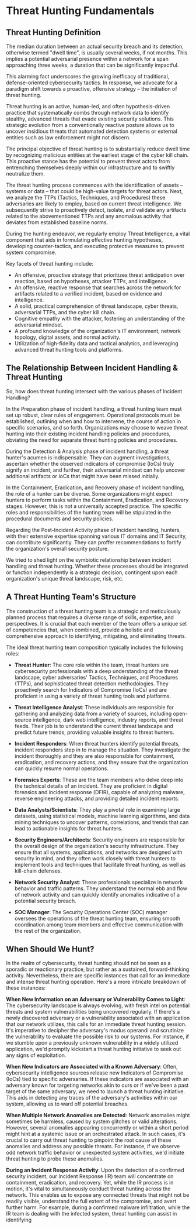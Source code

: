 # Threat Hunting Fundamentals

## Threat Hunting Definition

The median duration between an actual security breach and its detection, otherwise termed "dwell time", is usually several weeks, if not months. This implies a potential adversarial presence within a network for a span approaching three weeks, a duration that can be significantly impactful.

This alarming fact underscores the growing inefficacy of traditional, defense-oriented cybersecurity tactics. In response, we advocate for a paradigm shift towards a proactive, offensive strategy – the initiation of threat hunting.

Threat hunting is an active, human-led, and often hypothesis-driven practice that systematically combs through network data to identify stealthy, advanced threats that evade existing security solutions. This strategic evolution from a conventionally reactive posture allows us to uncover insidious threats that automated detection systems or external entities such as law enforcement might not discern.

The principal objective of threat hunting is to substantially reduce dwell time by recognizing malicious entities at the earliest stage of the cyber kill chain. This proactive stance has the potential to prevent threat actors from entrenching themselves deeply within our infrastructure and to swiftly neutralize them.

The threat hunting process commences with the identification of assets – systems or data – that could be high-value targets for threat actors. Next, we analyze the TTPs (Tactics, Techniques, and Procedures) these adversaries are likely to employ, based on current threat intelligence. We subsequently strive to proactively detect, isolate, and validate any artifacts related to the abovementioned TTPs and any anomalous activity that deviates from established baseline norms.

During the hunting endeavor, we regularly employ Threat Intelligence, a vital component that aids in formulating effective hunting hypotheses, developing counter-tactics, and executing protective measures to prevent system compromise.

Key facets of threat hunting include:

- An offensive, proactive strategy that prioritizes threat anticipation over reaction, based on hypotheses, attacker TTPs, and intelligence.
- An offensive, reactive response that searches across the network for artifacts related to a verified incident, based on evidence and intelligence.
- A solid, practical comprehension of threat landscape, cyber threats, adversarial TTPs, and the cyber kill chain.
- Cognitive empathy with the attacker, fostering an understanding of the adversarial mindset.
- A profound knowledge of the organization's IT environment, network topology, digital assets, and normal activity.
- Utilization of high-fidelity data and tactical analytics, and leveraging advanced threat hunting tools and platforms.

## The Relationship Between Incident Handling & Threat Hunting

So, how does threat hunting intersect with the various phases of Incident Handling?

In the Preparation phase of incident handling, a threat hunting team must set up robust, clear rules of engagement. Operational protocols must be established, outlining when and how to intervene, the course of action in specific scenarios, and so forth. Organizations may choose to weave threat hunting into their existing incident handling policies and procedures, obviating the need for separate threat hunting policies and procedures.

During the Detection & Analysis phase of incident handling, a threat hunter's acumen is indispensable. They can augment investigations, ascertain whether the observed indicators of compromise (IoCs) truly signify an incident, and further, their adversarial mindset can help uncover additional artifacts or IoCs that might have been missed initially.

In the Containment, Eradication, and Recovery phase of incident handling, the role of a hunter can be diverse. Some organizations might expect hunters to perform tasks within the Containment, Eradication, and Recovery stages. However, this is not a universally accepted practice. The specific roles and responsibilities of the hunting team will be stipulated in the procedural documents and security policies.

Regarding the Post-Incident Activity phase of incident handling, hunters, with their extensive expertise spanning various IT domains and IT Security, can contribute significantly. They can proffer recommendations to fortify the organization's overall security posture.

We tried to shed light on the symbiotic relationship between incident handling and threat hunting. Whether these processes should be integrated or function independently is a strategic decision, contingent upon each organization's unique threat landscape, risk, etc.

## A Threat Hunting Team's Structure

The construction of a threat hunting team is a strategic and meticulously planned process that requires a diverse range of skills, expertise, and perspectives. It is crucial that each member of the team offers a unique set of competencies that, when combined, provide a holistic and comprehensive approach to identifying, mitigating, and eliminating threats.

The ideal threat hunting team composition typically includes the following roles:

- **Threat Hunter**: The core role within the team, threat hunters are cybersecurity professionals with a deep understanding of the threat landscape, cyber adversaries' Tactics, Techniques, and Procedures (TTPs), and sophisticated threat detection methodologies. They proactively search for Indicators of Compromise (IoCs) and are proficient in using a variety of threat hunting tools and platforms.

- **Threat Intelligence Analyst**: These individuals are responsible for gathering and analyzing data from a variety of sources, including open-source intelligence, dark web intelligence, industry reports, and threat feeds. Their job is to understand the current threat landscape and predict future trends, providing valuable insights to threat hunters.

- **Incident Responders**: When threat hunters identify potential threats, incident responders step in to manage the situation. They investigate the incident thoroughly and they are also responsible for containment, eradication, and recovery actions, and they ensure that the organization can quickly resume normal operations.

- **Forensics Experts**: These are the team members who delve deep into the technical details of an incident. They are proficient in digital forensics and incident response (DFIR), capable of analyzing malware, reverse engineering attacks, and providing detailed incident reports.

- **Data Analysts/Scientists**: They play a pivotal role in examining large datasets, using statistical models, machine learning algorithms, and data mining techniques to uncover patterns, correlations, and trends that can lead to actionable insights for threat hunters.

- **Security Engineers/Architects**: Security engineers are responsible for the overall design of the organization's security infrastructure. They ensure that all systems, applications, and networks are designed with security in mind, and they often work closely with threat hunters to implement tools and techniques that facilitate threat hunting, as well as kill-chain defenses.

- **Network Security Analyst**: These professionals specialize in network behavior and traffic patterns. They understand the normal ebb and flow of network activity and can quickly identify anomalies indicative of a potential security breach.

- **SOC Manager**: The Security Operations Center (SOC) manager oversees the operations of the threat hunting team, ensuring smooth coordination among team members and effective communication with the rest of the organization.

## When Should We Hunt?

In the realm of cybersecurity, threat hunting should not be seen as a sporadic or reactionary practice, but rather as a sustained, forward-thinking activity. Nevertheless, there are specific instances that call for an immediate and intense threat hunting operation. Here's a more intricate breakdown of these instances:

**When New Information on an Adversary or Vulnerability Comes to Light**: The cybersecurity landscape is always evolving, with fresh intel on potential threats and system vulnerabilities being uncovered regularly. If there's a newly discovered adversary or a vulnerability associated with an application that our network utilizes, this calls for an immediate threat hunting session. It's imperative to decipher the adversary's modus operandi and scrutinize the vulnerability to evaluate the possible risk to our systems. For instance, if we stumble upon a previously unknown vulnerability in a widely utilized application, we'd promptly kickstart a threat hunting initiative to seek out any signs of exploitation.

**When New Indicators are Associated with a Known Adversary**: Often, cybersecurity intelligence sources release new Indicators of Compromise (IoCs) tied to specific adversaries. If these indicators are associated with an adversary known for targeting networks akin to ours or if we've been a past target of the same adversary, we need to launch a threat hunting initiative. This aids in detecting any traces of the adversary's activities within our system, allowing us to ward off potential breaches.

**When Multiple Network Anomalies are Detected**: Network anomalies might sometimes be harmless, caused by system glitches or valid alterations. However, several anomalies appearing concurrently or within a short period might hint at a systemic issue or an orchestrated attack. In such cases, it's crucial to carry out threat hunting to pinpoint the root cause of these anomalies and address any possible threats. For instance, if we observe odd network traffic behavior or unexpected system activities, we'd initiate threat hunting to probe these anomalies.

**During an Incident Response Activity**: Upon the detection of a confirmed security incident, our Incident Response (IR) team will concentrate on containment, eradication, and recovery. Yet, while the IR process is in motion, it's vital to simultaneously conduct threat hunting across the network. This enables us to expose any connected threats that might not be readily visible, understand the full extent of the compromise, and avert further harm. For example, during a confirmed malware infiltration, while the IR team is dealing with the infected system, threat hunting can assist in identifying
